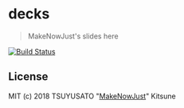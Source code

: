 # decks

> MakeNowJust's slides here

[![Build Status][circleci-badge]][circleci]

## License

MIT (c) 2018 TSUYUSATO "[MakeNowJust][]" Kitsune

<!-- Definitions -->

[circleci-badge]: https://img.shields.io/circleci/project/github/MakeNowJust/decks/master.svg?style=for-the-badge&logo=circleci
[circleci]: https://circleci.com/gh/MakeNowJust/decks
[MakeNowJust]: https://github.com/MakeNowJust
